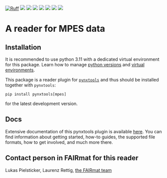 [![Ruff](https://img.shields.io/endpoint?url=https://raw.githubusercontent.com/astral-sh/ruff/main/assets/badge/v2.json)](https://github.com/astral-sh/ruff)
![](https://github.com/FAIRmat-NFDI/pynxtools-mpes/actions/workflows/pytest.yml/badge.svg)
![](https://github.com/FAIRmat-NFDI/pynxtools-mpes/actions/workflows/pylint.yml/badge.svg)
![](https://github.com/FAIRmat-NFDI/pynxtools-mpes/actions/workflows/publish.yml/badge.svg)
![](https://img.shields.io/pypi/pyversions/pynxtools-mpes)
![](https://img.shields.io/pypi/l/pynxtools-mpes)
![](https://img.shields.io/pypi/v/pynxtools-mpes)
![](https://coveralls.io/repos/github/FAIRmat-NFDI/mpes/badge.svg?branch=main)

# A reader for MPES data

## Installation

It is recommended to use python 3.11 with a dedicated virtual environment for this package.
Learn how to manage [python versions](https://github.com/pyenv/pyenv) and
[virtual environments](https://realpython.com/python-virtual-environments-a-primer/).

This package is a reader plugin for [`pynxtools`](https://github.com/FAIRmat-NFDI/pynxtools) and thus should be installed together with `pynxtools`:


```shell
pip install pynxtools[mpes]
```

for the latest development version.

## Docs
Extensive documentation of this pynxtools plugin is available [here](https://fairmat-nfdi.github.io/pynxtools-mpes/). You can find information about getting started, how-to guides, the supported file formats, how to get involved, and much more there.

## Contact person in FAIRmat for this reader
Lukas Pielsticker, Laurenz Rettig, [the FAIRmat team](https://www.fair-di.eu/fairmat/about-fairmat/team-fairmat)
